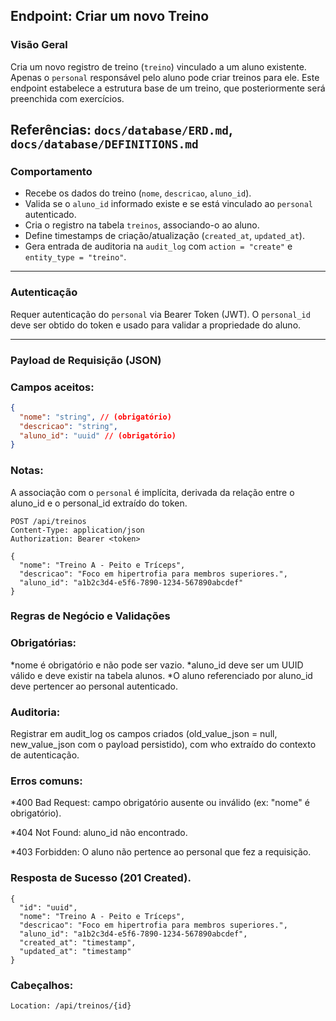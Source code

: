 ## Endpoint: Criar um novo Treino

### Visão Geral

Cria um novo registro de treino (`treino`) vinculado a um aluno existente. Apenas o `personal` responsável pelo aluno pode criar treinos para ele. Este endpoint estabelece a estrutura base de um treino, que posteriormente será preenchida com exercícios.

## **Referências:** `docs/database/ERD.md`, `docs/database/DEFINITIONS.md`

### Comportamento

- Recebe os dados do treino (`nome`, `descricao`, `aluno_id`).
- Valida se o `aluno_id` informado existe e se está vinculado ao `personal` autenticado.
- Cria o registro na tabela `treinos`, associando-o ao aluno.
- Define timestamps de criação/atualização (`created_at`, `updated_at`).
- Gera entrada de auditoria na `audit_log` com `action = "create"` e `entity_type = "treino"`.

---

### Autenticação

Requer autenticação do `personal` via Bearer Token (JWT). O `personal_id` deve ser obtido do token e usado para validar a propriedade do aluno.

---

### Payload de Requisição (JSON)

### Campos aceitos:

```json
{
  "nome": "string", // (obrigatório)
  "descricao": "string",
  "aluno_id": "uuid" // (obrigatório)
}
```

### Notas:

A associação com o `personal` é implícita, derivada da relação entre o aluno_id e o personal_id extraído do token.

```
POST /api/treinos
Content-Type: application/json
Authorization: Bearer <token>

{
  "nome": "Treino A - Peito e Tríceps",
  "descricao": "Foco em hipertrofia para membros superiores.",
  "aluno_id": "a1b2c3d4-e5f6-7890-1234-567890abcdef"
}
```

### Regras de Negócio e Validações

### Obrigatórias:

*nome é obrigatório e não pode ser vazio.
*aluno_id deve ser um UUID válido e deve existir na tabela alunos.
\*O aluno referenciado por aluno_id deve pertencer ao personal autenticado.

### Auditoria:

Registrar em audit_log os campos criados (old_value_json = null, new_value_json com o payload persistido), com who extraído do contexto de autenticação.

### Erros comuns:

\*400 Bad Request: campo obrigatório ausente ou inválido (ex: "nome" é obrigatório).

\*404 Not Found: aluno_id não encontrado.

\*403 Forbidden: O aluno não pertence ao personal que fez a requisição.

### Resposta de Sucesso (201 Created).

```
{
  "id": "uuid",
  "nome": "Treino A - Peito e Tríceps",
  "descricao": "Foco em hipertrofia para membros superiores.",
  "aluno_id": "a1b2c3d4-e5f6-7890-1234-567890abcdef",
  "created_at": "timestamp",
  "updated_at": "timestamp"
}
```

### Cabeçalhos:

```
Location: /api/treinos/{id}

```
